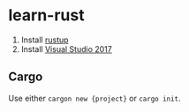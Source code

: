 # learn-rust

1. Install [rustup](https://www.rust-lang.org/en-US/install.html)
1. Install [Visual Studio 2017](https://visualstudio.microsoft.com/downloads/)

## Cargo

Use either `cargon new {project}` or `cargo init`.